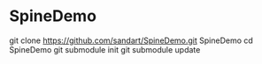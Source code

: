 # SpineDemo

git clone https://github.com/sandart/SpineDemo.git SpineDemo
cd SpineDemo
git submodule init
git submodule update
